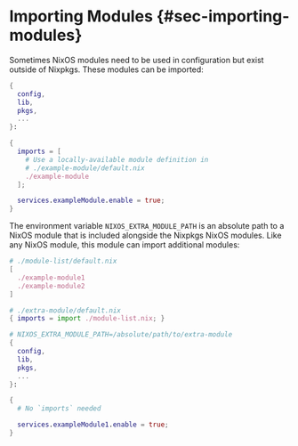 # Importing Modules {#sec-importing-modules}

Sometimes NixOS modules need to be used in configuration but exist
outside of Nixpkgs. These modules can be imported:

```nix
{
  config,
  lib,
  pkgs,
  ...
}:

{
  imports = [
    # Use a locally-available module definition in
    # ./example-module/default.nix
    ./example-module
  ];

  services.exampleModule.enable = true;
}
```

The environment variable `NIXOS_EXTRA_MODULE_PATH` is an absolute path
to a NixOS module that is included alongside the Nixpkgs NixOS modules.
Like any NixOS module, this module can import additional modules:

```nix
# ./module-list/default.nix
[
  ./example-module1
  ./example-module2
]
```

```nix
# ./extra-module/default.nix
{ imports = import ./module-list.nix; }
```

```nix
# NIXOS_EXTRA_MODULE_PATH=/absolute/path/to/extra-module
{
  config,
  lib,
  pkgs,
  ...
}:

{
  # No `imports` needed

  services.exampleModule1.enable = true;
}
```
